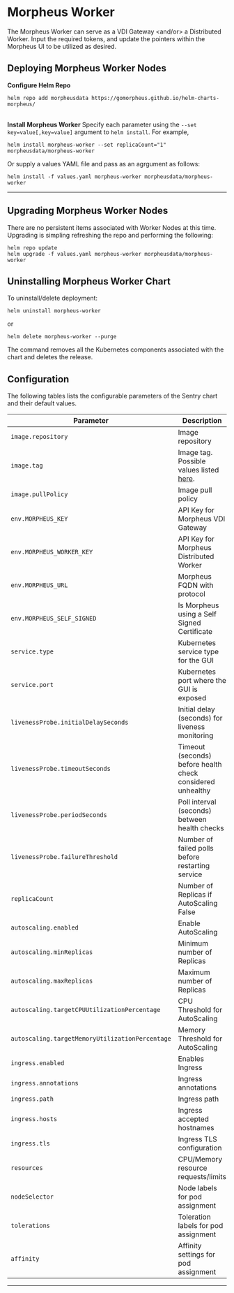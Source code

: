 # Morpheus Worker
The Morpheus Worker can serve as a VDI Gateway <and/or> a Distributed Worker.  Input the required tokens, and update the pointers within the Morpheus UI to be utilized as desired.

## Deploying Morpheus Worker Nodes ##

**Configure Helm Repo**
```console
helm repo add morpheusdata https://gomorpheus.github.io/helm-charts-morpheus/
```
\
**Install Morpheus Worker**
Specify each parameter using the `--set key=value[,key=value]` argument to `helm install`. For example,

```console
helm install morpheus-worker --set replicaCount="1" morpheusdata/morpheus-worker
```
Or supply a values YAML file and pass as an agrgument as follows:
```console
helm install -f values.yaml morpheus-worker morpheusdata/morpheus-worker
```

---
## Upgrading Morpheus Worker Nodes ##

There are no persistent items associated with Worker Nodes at this time.  Upgrading is simpling refreshing the repo and performing the following:

```console
helm repo update
helm upgrade -f values.yaml morpheus-worker morpheusdata/morpheus-worker
```

## Uninstalling Morpheus Worker Chart

To uninstall/delete deployment:
```console
helm uninstall morpheus-worker
```
or
```console
helm delete morpheus-worker --purge
```

The command removes all the Kubernetes components associated with the chart and deletes the release.

## Configuration

The following tables lists the configurable parameters of the Sentry chart and their default values.

| Parameter                                   | Description                                                                                  | Default                                        |
| ------------------------------------------- | -------------------------------------------------------------------------------------------- | ---------------------------------------------- |
| `image.repository`                            | Image repository                                  | `morpheusdata/morpheus-worker`|
| `image.tag`                                   | Image tag. Possible values listed [here](https://hub.docker.com/r/morpheusdata/morpheus-worker/tags). | `5.4.3`|
| `image.pullPolicy`                            | Image pull policy | `IfNotPresent`                |                           |
| `env.MORPHEUS_KEY`                            | API Key for Morpheus VDI Gateway                       |                           |
| `env.MORPHEUS_WORKER_KEY`                     | API Key for Morpheus Distributed Worker                                |                           |
| `env.MORPHEUS_URL`                            | Morpheus FQDN with protocol                       |                           |
| `env.MORPHEUS_SELF_SIGNED`                    | Is Morpheus using a Self Signed Certificate       | `false`                   |
| `service.type`                                | Kubernetes service type for the GUI               | `ClusterIP`               |
| `service.port`                                | Kubernetes port where the GUI is exposed          | `8989`                    |
| `livenessProbe.initialDelaySeconds`           | Initial delay (seconds) for liveness monitoring   | `5`                       |
| `livenessProbe.timeoutSeconds`                | Timeout (seconds) before health check considered unhealthy | `5`              |
| `livenessProbe.periodSeconds`                 | Poll interval (seconds) between health checks     | `10`                      |
| `livenessProbe.failureThreshold`              | Number of failed polls before restarting service  | `3`                       |
| `replicaCount`                                | Number of Replicas if AutoScaling False           | `1`                       |
| `autoscaling.enabled`                         | Enable AutoScaling                                | `false`                   |
| `autoscaling.minReplicas`                     | Minimum number of Replicas                        | `1`                       |
| `autoscaling.maxReplicas`                     | Maximum number of Replicas                        | `100`                     |
| `autoscaling.targetCPUUtilizationPercentage`  | CPU Threshold for AutoScaling                     | `80`                      |
| `autoscaling.targetMemoryUtilizationPercentage`| Memory Threshold for AutoScaling                 | `80`                      |
| `ingress.enabled`                             | Enables Ingress                                   | `false`                   |
| `ingress.annotations`                         | Ingress annotations                               | `{}`                      |
| `ingress.path`                                | Ingress path                                      | `/`                       |
| `ingress.hosts`                               | Ingress accepted hostnames                        | `chart-example.local`     |
| `ingress.tls`                                 | Ingress TLS configuration                         | `[]`                      |
| `resources`                                   | CPU/Memory resource requests/limits               | `{}`                      |
| `nodeSelector`                                | Node labels for pod assignment                    | `{}`                      |
| `tolerations`                                 | Toleration labels for pod assignment              | `[]`                      |
| `affinity`                                    | Affinity settings for pod assignment              | `{}`                      |

---